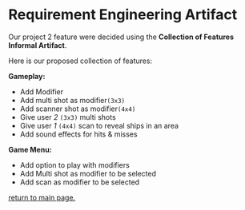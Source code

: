 # Requirement Engineering Artifact
Our project 2 feature were decided using the **Collection of Features Informal Artifact**.

Here is our proposed collection of features:

**Gameplay:**
- Add Modifier
- Add multi shot as modifier`(3x3)`
- Add scanner shot as modifier`(4x4)`
- Give user *2* `(3x3)` multi shots
- Give user *1* `(4x4)` scan to reveal ships in an area
- Add sound effects for hits & misses

**Game Menu:**
- Add option to play with modifiers
- Add Multi shot as modifier to be selected
- Add scan as modifier to be selected

[return to main page.](README.md)